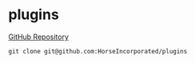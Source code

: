 # plugins

[GitHub Repository](https://github.com/HorseIncorporated/plugins)

`git clone git@github.com:HorseIncorporated/plugins`
